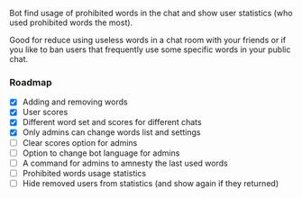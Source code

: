 Bot find usage of prohibited words in the chat and show user statistics (who used prohibited words the most).

Good for reduce using useless words in a chat room with your friends
or if you like to ban users that frequently use some specific words in your public chat.

### Roadmap

- [x] Adding and removing words
- [x] User scores
- [x] Different word set and scores for different chats
- [x] Only admins can change words list and settings
- [ ] Clear scores option for admins
- [ ] Option to change bot language for admins
- [ ] A command for admins to amnesty the last used words
- [ ] Prohibited words usage statistics
- [ ] Hide removed users from statistics (and show again if they returned)
